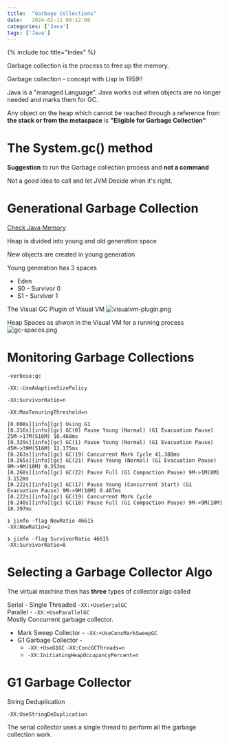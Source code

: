 ```yaml
---
title:  "Garbage Collections"
date:   2024-02-11 00:12:00
categories: ['Java']
tags: ['Java']
---
```


{% include toc title="Index" %}

Garbage collection is the process to free up the memory.

Garbage collection - concept with Lisp in 1959!!

Java is a "managed Language". Java works out when objects are no longer needed and marks them for GC.

Any object on the heap which cannot be reached through a reference 
from **the stack or from the metaspace** is **"Eligible for Garbage Collection"**

# The System.gc() method

**Suggestion** to run the Garbage collection process and **not a command**

Not a good idea to call and let JVM Decide when it's right.


# Generational Garbage Collection 

[Check Java Memory](https://nitinkc.github.io/java/JavaMemory/)

Heap is divided into young and old generation space

New objects are created in young generation

Young generation has 3 spaces
* Eden
* S0 - Survivor 0
* S1 - Survivor 1

The Visual GC Plugin of Visual VM
![visualvm-plugin.png](..%2F..%2Fassets%2Fimages%2Fvisualvm-plugin.png)

Heap Spaces as shwon in the Visual VM for a running process
![gc-spaces.png](..%2F..%2Fassets%2Fimages%2Fgc-spaces.png)

# Monitoring Garbage Collections

`-verbose:gc`

`-XX:-UseAdaptiveSizePolicy`

`-XX:SurvivorRatio=n`

`-XX:MaxTenuringThreshold=n`

```log
[0.008s][info][gc] Using G1
[0.216s][info][gc] GC(0) Pause Young (Normal) (G1 Evacuation Pause) 25M->17M(516M) 10.468ms
[0.329s][info][gc] GC(1) Pause Young (Normal) (G1 Evacuation Pause) 45M->39M(516M) 12.175ms
[0.263s][info][gc] GC(19) Concurrent Mark Cycle 41.388ms
[0.265s][info][gc] GC(21) Pause Young (Normal) (G1 Evacuation Pause) 9M->9M(10M) 0.353ms
[0.268s][info][gc] GC(22) Pause Full (G1 Compaction Pause) 9M->1M(8M) 3.152ms
[0.222s][info][gc] GC(17) Pause Young (Concurrent Start) (G1 Evacuation Pause) 9M->9M(10M) 0.467ms
[0.222s][info][gc] GC(19) Concurrent Mark Cycle
[0.240s][info][gc] GC(18) Pause Full (G1 Compaction Pause) 9M->9M(10M) 18.397ms

```


```shell
❯ jinfo -flag NewRatio 46615
-XX:NewRatio=2

❯ jinfo -flag SurvivorRatio 46615
-XX:SurvivorRatio=8
```

# Selecting a Garbage Collector Algo

The virtual machine then has **three** types of collector algo called 

Serial - Single Threaded `-XX:+UseSerialGC` <br>
Parallel - `-XX:+UseParallelGC` <br>
Mostly Concurrent garbage collector.
* Mark Sweep Collector - `-XX:+UseConcMarkSweepGC`
* G1 Garbage Collector - 
  * `-XX:+UseG1GC` `-XX:ConcGCThreads=n`
  * `-XX:InitiatingHeapOccupancyPercent=n`

# G1 Garbage Collector

String Deduplication

`-XX:UseStringDeDuplication`

The serial collector uses a single thread to perform all the garbage collection work.

